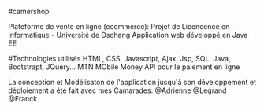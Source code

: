 #camershop

Plateforme de vente en ligne (ecommerce): Projet de Licencence en informatique - Université de Dschang
Application web développé en Java EE

#Technologies utilisés
HTML, CSS, Javascript, Ajax, Jsp, SQL, Java, Bootstrapt, JQuery...
MTN MObile Money API pour le paiement en ligne

La conception et Modélisaton de l'application jusqu'à son développement et déploiement a été fait avec mes Camarades:
@Adrienne
@Legrand
@Franck